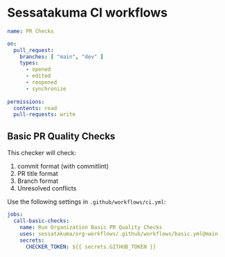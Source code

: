 # Sessatakuma CI workflows
```yml
name: PR Checks

on:
  pull_request:
    branches: [ "main", "dev" ]
    types:
      - opened
      - edited
      - reopened
      - synchronize
      
permissions:
  contents: read
  pull-requests: write
```

## Basic PR Quality Checks
This checker will check:
1. commit format (with commitlint)
2. PR title format
3. Branch format
4. Unresolved conflicts

Use the following settings in `.github/workflows/ci.yml`:
```yml
jobs:
  call-basic-checks:
    name: Run Organization Basic PR Quality Checks
    uses: sessatakuma/org-workflows/.github/workflows/basic.yml@main
    secrets:
      CHECKER_TOKEN: ${{ secrets.GITHUB_TOKEN }}
```